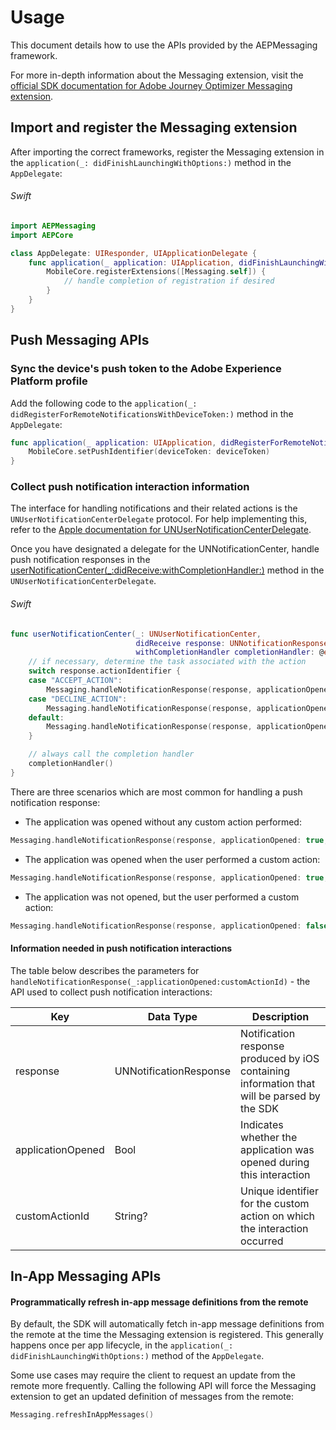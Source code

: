 # Usage

This document details how to use the APIs provided by the AEPMessaging framework.

For more in-depth information about the Messaging extension, visit the [official SDK documentation for Adobe Journey Optimizer Messaging extension](https://aep-sdks.gitbook.io/docs/using-mobile-extensions/adobe-journey-optimizer).

## Import and register the Messaging extension

After importing the correct frameworks, register the Messaging extension in the `application(_: didFinishLaunchingWithOptions:)` method in the `AppDelegate`:

###### Swift

```swift
import AEPMessaging
import AEPCore

class AppDelegate: UIResponder, UIApplicationDelegate {
    func application(_ application: UIApplication, didFinishLaunchingWithOptions _: [UIApplication.LaunchOptionsKey: Any]?) -> Bool {        
        MobileCore.registerExtensions([Messaging.self]) {
            // handle completion of registration if desired
        }
    }
}
```

## Push Messaging APIs

### Sync the device's push token to the Adobe Experience Platform profile

Add the following code to the `application(_: didRegisterForRemoteNotificationsWithDeviceToken:)` method in the `AppDelegate`:

```swift
func application(_ application: UIApplication, didRegisterForRemoteNotificationsWithDeviceToken deviceToken: Data) {
    MobileCore.setPushIdentifier(deviceToken: deviceToken)
}
```

### Collect push notification interaction information

The interface for handling notifications and their related actions is the `UNUserNotificationCenterDelegate` protocol. For help implementing this, refer to the [Apple documentation for UNUserNotificationCenterDelegate](https://developer.apple.com/documentation/usernotifications/unusernotificationcenterdelegate).

Once you have designated a delegate for the UNNotificationCenter, handle push notification responses in the [userNotificationCenter(_:didReceive:withCompletionHandler:)](https://developer.apple.com/documentation/usernotifications/unusernotificationcenterdelegate/1649501-usernotificationcenter) method in the `UNUserNotificationCenterDelegate`.

###### Swift

```swift
func userNotificationCenter(_: UNUserNotificationCenter,
                            didReceive response: UNNotificationResponse,
                            withCompletionHandler completionHandler: @escaping () -> Void) {                                
    // if necessary, determine the task associated with the action
    switch response.actionIdentifier {
    case "ACCEPT_ACTION":
        Messaging.handleNotificationResponse(response, applicationOpened: true, customActionId: "ACCEPT_ACTION")
    case "DECLINE_ACTION":
        Messaging.handleNotificationResponse(response, applicationOpened: false, customActionId: "DECLINE_ACTION")        
    default:
        Messaging.handleNotificationResponse(response, applicationOpened: true, customActionId: nil)
    }

    // always call the completion handler
    completionHandler()
}
```

There are three scenarios which are most common for handling a push notification response:

- The application was opened without any custom action performed:
```swift
Messaging.handleNotificationResponse(response, applicationOpened: true, customActionId: nil)
```
- The application was opened when the user performed a custom action:
```swift
Messaging.handleNotificationResponse(response, applicationOpened: true, customActionId: <customActionId>)
```
- The application was not opened, but the user performed a custom action:
```swift
Messaging.handleNotificationResponse(response, applicationOpened: false, customActionId: <customActionId>)
```

#### Information needed in push notification interactions

The table below describes the parameters for `handleNotificationResponse(_:applicationOpened:customActionId)` - the API used to collect push notification interactions:

| Key               | Data Type              | Description                                                                                 |
|-------------------|------------------------|---------------------------------------------------------------------------------------------|
| response          | UNNotificationResponse | Notification response produced by iOS containing information that will be parsed by the SDK |
| applicationOpened | Bool                   | Indicates whether the application was opened during this interaction                        |
| customActionId    | String?                | Unique identifier for the custom action on which the interaction occurred                   |

## In-App Messaging APIs

#### Programmatically refresh in-app message definitions from the remote

By default, the SDK will automatically fetch in-app message definitions from the remote at the time the Messaging extension is registered. This generally happens once per app lifecycle, in the `application(_: didFinishLaunchingWithOptions:)` method of the `AppDelegate`.

Some use cases may require the client to request an update from the remote more frequently. Calling the following API will force the Messaging extension to get an updated definition of messages from the remote:

```swift
Messaging.refreshInAppMessages()
```
